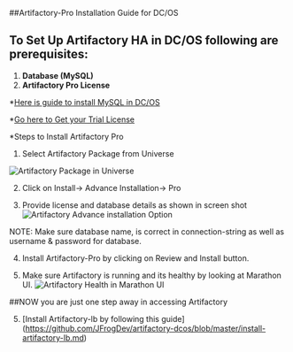 ##Artifactory-Pro Installation Guide for DC/OS

## To Set Up Artifactory HA in DC/OS following are prerequisites:
1. **Database (MySQL)**
2. **Artifactory Pro License**

*[Here is guide to install MySQL in DC/OS](https://github.com/JFrogDev/artifactory-dcos/blob/master/install-mysql.md)

*[Go here to Get your Trial License](https://www.jfrog.com/artifactory/free-trial-mesosphere/)

*Steps to Install Artifactory Pro

1. Select Artifactory Package from Universe

![Artifactory Package in Universe](https://raw.githubusercontent.com/JFrogDev/artifactory-dcos/master/images/Universe_Artifactory.png)

2. Click on Install-> Advance Installation-> Pro

3. Provide license and database details as shown in screen shot
![Artifactory Advance installation Option](https://raw.githubusercontent.com/JFrogDev/artifactory-dcos/master/images/ArtifactoryPro_Install_Option.png)

NOTE: Make sure database name, is correct in connection-string as well as username & password for database.

4. Install Artifactory-Pro by clicking on Review and Install button.

5. Make sure Artifactory is running and its healthy by looking at Marathon UI.
![Artifactory Health in Marathon UI](https://raw.githubusercontent.com/JFrogDev/artifactory-dcos/master/images/Artifactory_Health.png)

##NOW you are just one step away in accessing Artifactory

5. [Install Artifactory-lb by following this guide] (https://github.com/JFrogDev/artifactory-dcos/blob/master/install-artifactory-lb.md)
